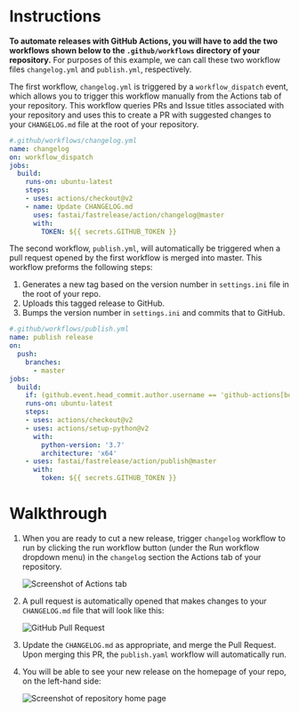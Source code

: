 # Instructions

**To automate releases with GitHub Actions, you will have to add the two workflows shown below to the `.github/workflows` directory of your repository.**  For purposes of this example, we can call these two workflow files `changelog.yml` and `publish.yml`, respectively.

The first workflow, `changelog.yml` is triggered by a `workflow_dispatch` event, which allows you to trigger this workflow manually from the Actions tab of your repository.  This workflow queries PRs and Issue titles associated with your repository and uses this to create a PR with suggested changes to your `CHANGELOG.md` file at the root of your repository.

```yaml
#.github/workflows/changelog.yml
name: changelog
on: workflow_dispatch
jobs:
  build:
    runs-on: ubuntu-latest
    steps:
    - uses: actions/checkout@v2
    - name: Update CHANGELOG.md
      uses: fastai/fastrelease/action/changelog@master
      with:
        TOKEN: ${{ secrets.GITHUB_TOKEN }}
```

The second workflow, `publish.yml`, will automatically be triggered when a pull request opened by the first workflow is merged into master. This workflow preforms the following steps:

1.  Generates a new tag based on the version number in `settings.ini` file in the root of your repo.
2.  Uploads this tagged release to GitHub.
3.  Bumps the version number in `settings.ini` and commits that to GitHub.

```yaml
#.github/workflows/publish.yml
name: publish release
on: 
  push:
    branches:
      - master
jobs:
  build:
    if: (github.event.head_commit.author.username == 'github-actions[bot]') && contains(github.event.head_commit.message, 'Update CHANGELOG.md')
    runs-on: ubuntu-latest
    steps:
    - uses: actions/checkout@v2
    - uses: actions/setup-python@v2
      with:
        python-version: '3.7'
        architecture: 'x64'
    - uses: fastai/fastrelease/action/publish@master
      with:
        token: ${{ secrets.GITHUB_TOKEN }}
```

# Walkthrough

1. When you are ready to cut a new release, trigger `changelog` workflow to run by clicking the run workflow button (under the Run workflow dropdown menu) in the `changelog` section the Actions tab of your repository.

    ![Screenshot of Actions tab](run.png)

2. A pull request is automatically opened that makes changes to your `CHANGELOG.md` file that will look like this:

    ![GitHub Pull Request](pr.png)

3.  Update the `CHANGELOG.md` as appropriate, and merge the Pull Request.  Upon merging this PR, the `publish.yaml` workflow will automatically run.

4.  You will be able to see your new release on the homepage of your repo, on the left-hand side:

    ![Screenshot of repository home page](release.png)
